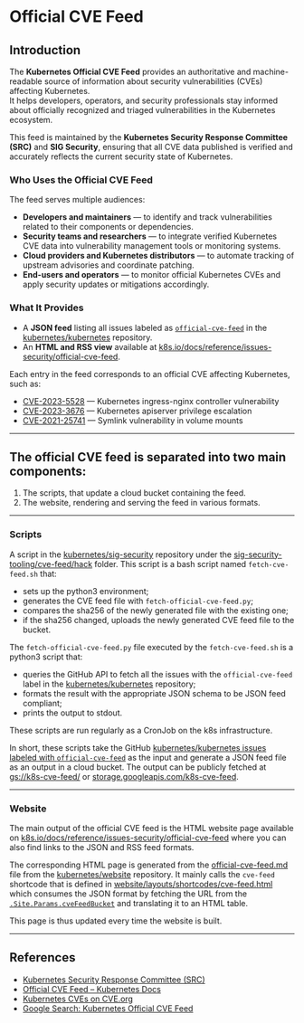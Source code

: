 # Official CVE Feed

## Introduction

The **Kubernetes Official CVE Feed** provides an authoritative and machine-readable source of information about security vulnerabilities (CVEs) affecting Kubernetes.  
It helps developers, operators, and security professionals stay informed about officially recognized and triaged vulnerabilities in the Kubernetes ecosystem.

This feed is maintained by the **Kubernetes Security Response Committee (SRC)** and **SIG Security**, ensuring that all CVE data published is verified and accurately reflects the current security state of Kubernetes.

### Who Uses the Official CVE Feed

The feed serves multiple audiences:

- **Developers and maintainers** — to identify and track vulnerabilities related to their components or dependencies.  
- **Security teams and researchers** — to integrate verified Kubernetes CVE data into vulnerability management tools or monitoring systems.  
- **Cloud providers and Kubernetes distributors** — to automate tracking of upstream advisories and coordinate patching.  
- **End-users and operators** — to monitor official Kubernetes CVEs and apply security updates or mitigations accordingly.

### What It Provides

- A **JSON feed** listing all issues labeled as [`official-cve-feed`](https://github.com/kubernetes/kubernetes/issues?q=is%3Aissue+label%3Aofficial-cve-feed+) in the [kubernetes/kubernetes](https://github.com/kubernetes/kubernetes) repository.  
- An **HTML and RSS view** available at [k8s.io/docs/reference/issues-security/official-cve-feed](https://kubernetes.io/docs/reference/issues-security/official-cve-feed/).  


Each entry in the feed corresponds to an official CVE affecting Kubernetes, such as:  
- [CVE-2023-5528](https://www.cve.org/CVERecord?id=CVE-2023-5528) — Kubernetes ingress-nginx controller vulnerability  
- [CVE-2023-3676](https://www.cve.org/CVERecord?id=CVE-2023-3676) — Kubernetes apiserver privilege escalation  
- [CVE-2021-25741](https://www.cve.org/CVERecord?id=CVE-2021-25741) — Symlink vulnerability in volume mounts  

---

## The official CVE feed is separated into two main components:
1. The scripts, that update a cloud bucket containing the feed.
2. The website, rendering and serving the feed in various formats.

---

### Scripts

A script in the [kubernetes/sig-security](https://github.com/kubernetes/sig-security)
repository under the [sig-security-tooling/cve-feed/hack](https://github.com/kubernetes/sig-security/tree/main/sig-security-tooling/cve-feed/hack)
folder. This script is a bash script named `fetch-cve-feed.sh` that:
- sets up the python3 environment;
- generates the CVE feed file with `fetch-official-cve-feed.py`;
- compares the sha256 of the newly generated file with the existing one;
- if the sha256 changed, uploads the newly generated CVE feed file to the bucket.

The `fetch-official-cve-feed.py` file executed by the `fetch-cve-feed.sh` is a
python3 script that:
- queries the GitHub API to fetch all the issues with the `official-cve-feed`
  label in the [kubernetes/kubernetes](https://github.com/kubernetes/kubernetes/issues?q=is%3Aissue%20label%3Aofficial-cve-feed%20)
  repository;
- formats the result with the appropriate JSON schema to be JSON feed
  compliant;
- prints the output to stdout.

These scripts are run regularly as a CronJob on the k8s infrastructure.

In short, these scripts take the GitHub [kubernetes/kubernetes issues
labeled with `official-cve-feed`](https://github.com/kubernetes/kubernetes/issues?q=is%3Aissue%20label%3Aofficial-cve-feed%20)
as the input and generate a JSON feed file as an output in a cloud bucket. The
output can be publicly fetched at [gs://k8s-cve-feed/](https://console.cloud.google.com/storage/browser/k8s-cve-feed) or [storage.googleapis.com/k8s-cve-feed](https://storage.googleapis.com/k8s-cve-feed/).

---

### Website

The main output of the official CVE feed is the HTML website page available on
[k8s.io/docs/reference/issues-security/official-cve-feed](https://kubernetes.io/docs/reference/issues-security/official-cve-feed/)
where you can also find links to the JSON and RSS feed formats.

The corresponding HTML page is generated from the [official-cve-feed.md](https://github.com/kubernetes/website/blob/main/content/en/docs/reference/issues-security/official-cve-feed.md?plain=1)
file from the [kubernetes/website](https://github.com/kubernetes/website)
repository. It mainly calls the `cve-feed` shortcode that is defined in
[website/layouts/shortcodes/cve-feed.html](https://github.com/kubernetes/website/blob/main/layouts/shortcodes/cve-feed.html)
which consumes the JSON format by fetching the URL from the
[`.Site.Params.cveFeedBucket`](https://github.com/kubernetes/website/blob/75f19fc9675d07fdbc724d02953d905ef7ca8619/hugo.toml#L168)
and translating it to an HTML table.

This page is thus updated every time the website is built.

---

## References

- [Kubernetes Security Response Committee (SRC)](https://kubernetes.io/docs/reference/issues-security/security/#security-response-committee-src)  
- [Official CVE Feed – Kubernetes Docs](https://kubernetes.io/docs/reference/issues-security/official-cve-feed/)  
- [Kubernetes CVEs on CVE.org](https://www.cve.org/PartnerInformation/ListofPartners/partner/Kubernetes)  
- [Google Search: Kubernetes Official CVE Feed](https://www.google.com/search?q=Kubernetes+Official+CVE+Feed)
